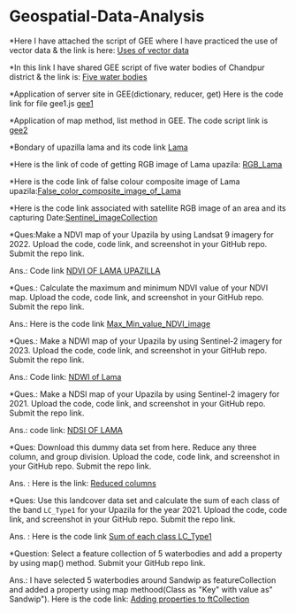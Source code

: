 # Geospatial-Data-Analysis
*Here I have attached the script of GEE where I have practiced the use of vector
data & the link is here: [Uses of vector data](https://code.earthengine.google.com/c73c4a0bc7120c47d980810009ae0f29) 



*In this link I have shared GEE script of five water bodies of Chandpur district & the link is: [Five water bodies](https://https://code.earthengine.google.com/9f0a5fa02575f890c5fe6b2b0e4f2521) 



*Application of server site in GEE(dictionary, reducer, get) Here is the code link for file gee1.js [gee1](https://code.earthengine.google.com/e4245c53df08de5d29f47abfb04b52f8)



*Application of map method, list method in GEE. The code script link is [gee2](https://code.earthengine.google.com/e4245c53df08de5d29f47abfb04b52f8)



*Bondary of upazilla lama and its code link [Lama](https://code.earthengine.google.com/17e7d612d99d2c8c676d06f9f2b134b6)



*Here is the link of code of getting RGB image of Lama upazila: [RGB_Lama](https://code.earthengine.google.com/e956b86b3c44727e8110b8e050774d70)



*Here is the code link of false colour composite image of Lama upazila:[False_color_composite_image_of_Lama](https://code.earthengine.google.com/b5503cc5951a4a9e55769ae2bc117547)




*Here is the code link associated with satellite RGB image of an area and its capturing Date:[Sentinel_imageCollection](https://code.earthengine.google.com/ed8b97f34a33b6a914e45113abd4a00c)



*Ques:Make a NDVI map of your Upazila by using Landsat 9 imagery for 2022. Upload the code, code link, and screenshot in your GitHub repo. Submit the repo link.

Ans.: Code link [NDVI OF LAMA UPAZILLA](https://code.earthengine.google.com/24b8a595d5ff0bb1bde4d80ee835aaa0)



*Ques.: Calculate the maximum and minimum NDVI value of your NDVI map. Upload the code, code link, and screenshot in your GitHub repo. Submit the repo link.

Ans.: Here is the code link [Max_Min_value_NDVI_image](https://code.earthengine.google.com/1860288c43e0b7a7a77d1c91aaaf34aa)


*Ques.:
 Make a NDWI map of your Upazila by using Sentinel-2 imagery for 2023. Upload the code, code link, and screenshot in your GitHub repo. Submit the repo link.


Ans.: Code link:   [NDWI of Lama](https://code.earthengine.google.com/9c8c03a5026a68731d0fad15b0d4f704)


*Ques.:  Make a NDSI map of your Upazila by using Sentinel-2 imagery for 2021. Upload the code, code link, and screenshot in your GitHub repo. Submit the repo link.

Ans.: 
code link: [NDSI OF LAMA](https://code.earthengine.google.com/55d3309df68829d828da56abd4bad8ca)

*Ques: Download this dummy data set from here. Reduce any three column, and group division. Upload the code, code link, and screenshot in your GitHub repo. Submit the repo link.

Ans. : Here is the link: [Reduced columns](https://code.earthengine.google.com/c65e63fc8d9aff9df6032a1695cf91ab)

*Ques: Use this landcover data set  and calculate the sum of each class of the band `LC_Type1` for your Upazila for the year 2021. Upload the code, code link, and screenshot in your GitHub repo. Submit the repo link.

Ans. : Here is the code link [Sum of each class LC_Type1](https://code.earthengine.google.com/170399dab4665177e54ff5f8939e9c15)

*Question: Select a feature collection of 5 waterbodies and add a property by using map() method. Submit your GitHub repo link.

Ans.: I have selected 5 waterbodies around Sandwip as featureCollection and added a property using map methood(Class as "Key" with value as" Sandwip"). Here is the code link: [Adding properties to ftCollection](https://code.earthengine.google.com/c79e16af25d82248452e6e717e7cf885)















